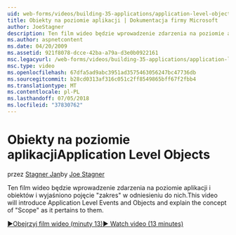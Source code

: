 ```yaml
---
uid: web-forms/videos/building-35-applications/application-level-objects
title: Obiekty na poziomie aplikacji | Dokumentacja firmy Microsoft
author: JoeStagner
description: Ten film wideo będzie wprowadzenie zdarzenia na poziomie aplikacji i obiektów i wyjaśniono pojęcie &quot;zakres&quot; w odniesieniu do nich.
ms.author: aspnetcontent
ms.date: 04/20/2009
ms.assetid: 921f8078-dcce-42ba-a79a-d3e0b0922161
msc.legacyurl: /web-forms/videos/building-35-applications/application-level-objects
msc.type: video
ms.openlocfilehash: 67dfa5ad9abc3951ad3575463056247bc47736db
ms.sourcegitcommit: b28cd0313af316c051c2ff8549865bff67f2fbb4
ms.translationtype: MT
ms.contentlocale: pl-PL
ms.lasthandoff: 07/05/2018
ms.locfileid: "37830762"
---
```

<a name="application-level-objects"></a><span data-ttu-id="d6759-103">Obiekty na poziomie aplikacji</span><span class="sxs-lookup"><span data-stu-id="d6759-103">Application Level Objects</span></span>
====================
<span data-ttu-id="d6759-104">przez [Stagner Jan](https://github.com/JoeStagner)</span><span class="sxs-lookup"><span data-stu-id="d6759-104">by [Joe Stagner](https://github.com/JoeStagner)</span></span>

<span data-ttu-id="d6759-105">Ten film wideo będzie wprowadzenie zdarzenia na poziomie aplikacji i obiektów i wyjaśniono pojęcie &quot;zakres&quot; w odniesieniu do nich.</span><span class="sxs-lookup"><span data-stu-id="d6759-105">This video will introduce Application Level Events and Objects and explain the concept of &quot;Scope&quot; as it pertains to them.</span></span>

[<span data-ttu-id="d6759-106">&#9654;Obejrzyj film wideo (minuty 13)</span><span class="sxs-lookup"><span data-stu-id="d6759-106">&#9654; Watch video (13 minutes)</span></span>](https://channel9.msdn.com/Blogs/ASP-NET-Site-Videos/application-level-objects)
